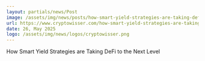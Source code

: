 ```yaml
---
layout: partials/news/Post
image: /assets/img/news/posts/how-smart-yield-strategies-are-taking-defi-to-next-level.jpg
url: https://www.cryptowisser.com/how-smart-yield-strategies-are-taking-defi-to-next-level
date: 26, May 2025
logo: /assets/img/news/logos/cryptowisser.png
---
```


How Smart Yield Strategies are Taking DeFi to the Next Level
